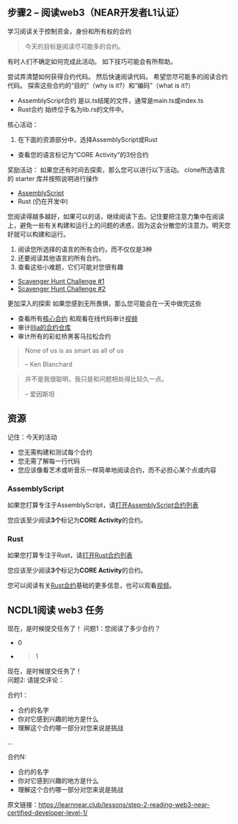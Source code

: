 ## 步骤2 – 阅读web3（NEAR开发者L1认证）

学习阅读关于控制资金，身份和所有权的合约

> 今天的目标是阅读尽可能多的合约。

有时人们不确定如何完成此活动。 如下技巧可能会有所帮助。

尝试弄清楚如何获得合约代码。 然后快速阅读代码。 希望您尽可能多的阅读合约代码。 探索这些合约的“目的”（why is it?）和“编码”（what is it?）

* AssemblyScript合约 是以.ts结尾的文件，通常是main.ts或index.ts
* Rust合约 始终位于名为lib.rs的文件中。

核心活动：
1. 在下面的资源部分中，选择AssemblyScript或Rust
* 查看您的语言标记为“CORE Activity”的3份合约

奖励活动：
如果您还有时间去探索，那么您可以进行以下活动。
clone所选语言的 starter 库并按照说明进行操作
* [AssemblyScript](https://github.com/Learn-NEAR/starter--AssemblyScript)
* Rust (仍在开发中)

您阅读得越多越好，如果可以的话，继续阅读下去。记住要把注意力集中在阅读上，避免一些有关构建和运行上的问题的诱惑，因为这会分散您的注意力。明天您好就可以构建和运行。

1. 阅读您所选择的语言的所有合约，而不仅仅是3种
2. 还要阅读其他语言的所有合约。
3. 查看这些小难题，它们可能对您很有趣

* [Scavenger Hunt Challenge #1](https://hackmd.io/@nearly-learning/hunt-01)
* [Scavenger Hunt Challenge #2](https://hackmd.io/@nearly-learning/hunt-02)


更加深入的探索
如果您感到无所畏惧，那么您可能会在一天中做完这些

* 查看所有[核心合约](https://github.com/near/core-contracts) 和观看在线代码审计[视频](https://www.youtube.com/watch?v=BA7VeUS_RAA&list=PL9tzQn_TEuFXnYksuNJwrl1l_AuWzn6eF)
* 审计[Illia的合约仓库](https://github.com/ilblackdragon/contracts)
* 审计所有的彩虹桥黑客马拉松合约

>None of us is as smart as all of us
>
>– Ken Blanchard

>并不是我很聪明，我只是和问题相处得比较久一点。
>
>– 爱因斯坦


## 资源
记住：今天的活动

* 您无需构建和测试每个合约
* 您无需了解每一行代码
* 您应该像看艺术或听音乐一样简单地阅读合约，而不必担心某个点或内容

### AssemblyScript
如果您打算专注于AssemblyScript，请[打开AssemblyScript合约列表](https://airtable.com/shrG4kGx80F55usI4/tblwK6r2kVUfS7gDn)

您应该至少阅读**3个**标记为**CORE Activity**的合约。

### Rust
如果您打算专注于Rust，请[打开Rust合约列表](https://airtable.com/shrckdZAMgjbP3uBC/tblwK6r2kVUfS7gDn)

您应该至少阅读**3个**标记为**CORE Activity**的合约。

您可以阅读有关[Rust合约](https://hackmd.io/@nearly-learning/contract-basics-rust)基础的更多信息，也可以观看[视频](https://www.youtube.com/watch?v=AOvqsD-rBUw)。


## NCDL1阅读 web3 任务
现在，是时候提交任务了！
问题1：您阅读了多少合约？
* 0
* >1

现在，是时候提交任务了！  
问题2:  请提交评论：

合约1：
* 合约的名字
* 你对它感到兴趣的地方是什么
* 理解这个合约哪一部分对您来说是挑战

...

合约N:
* 合约的名字
* 你对它感到兴趣的地方是什么
* 理解这个合约哪一部分对您来说是挑战


原文链接：https://learnnear.club/lessons/step-2-reading-web3-near-certified-developer-level-1/
